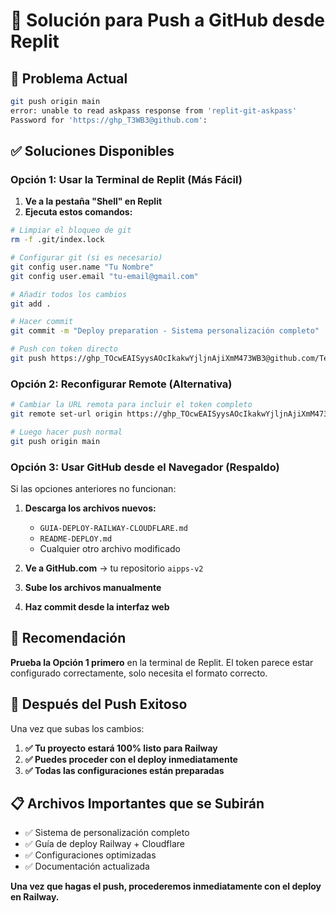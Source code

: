 # 🔧 Solución para Push a GitHub desde Replit

## 🚨 Problema Actual
```bash
git push origin main
error: unable to read askpass response from 'replit-git-askpass'
Password for 'https://ghp_T3WB3@github.com':
```

## ✅ Soluciones Disponibles

### **Opción 1: Usar la Terminal de Replit (Más Fácil)**

1. **Ve a la pestaña "Shell" en Replit**
2. **Ejecuta estos comandos:**
```bash
# Limpiar el bloqueo de git
rm -f .git/index.lock

# Configurar git (si es necesario)
git config user.name "Tu Nombre"
git config user.email "tu-email@gmail.com"

# Añadir todos los cambios
git add .

# Hacer commit
git commit -m "Deploy preparation - Sistema personalización completo"

# Push con token directo
git push https://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@github.com/Techcolca/aipps-v2.git main
```

### **Opción 2: Reconfigurar Remote (Alternativa)**

```bash
# Cambiar la URL remota para incluir el token completo
git remote set-url origin https://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@github.com/Techcolca/aipps-v2.git

# Luego hacer push normal
git push origin main
```

### **Opción 3: Usar GitHub desde el Navegador (Respaldo)**

Si las opciones anteriores no funcionan:

1. **Descarga los archivos nuevos:**
   - `GUIA-DEPLOY-RAILWAY-CLOUDFLARE.md`
   - `README-DEPLOY.md`
   - Cualquier otro archivo modificado

2. **Ve a GitHub.com** → tu repositorio `aipps-v2`
3. **Sube los archivos manualmente**
4. **Haz commit desde la interfaz web**

## 🎯 Recomendación

**Prueba la Opción 1 primero** en la terminal de Replit. El token parece estar configurado correctamente, solo necesita el formato correcto.

## 🚀 Después del Push Exitoso

Una vez que subas los cambios:

1. **✅ Tu proyecto estará 100% listo para Railway**
2. **✅ Puedes proceder con el deploy inmediatamente**
3. **✅ Todas las configuraciones están preparadas**

## 📋 Archivos Importantes que se Subirán

- ✅ Sistema de personalización completo
- ✅ Guía de deploy Railway + Cloudflare
- ✅ Configuraciones optimizadas
- ✅ Documentación actualizada

**Una vez que hagas el push, procederemos inmediatamente con el deploy en Railway.**